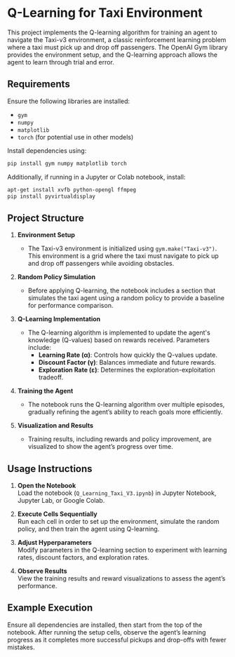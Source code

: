 
# Q-Learning for Taxi Environment

This project implements the Q-learning algorithm for training an agent to navigate the Taxi-v3 environment, a classic reinforcement learning problem where a taxi must pick up and drop off passengers. The OpenAI Gym library provides the environment setup, and the Q-learning approach allows the agent to learn through trial and error.

## Requirements

Ensure the following libraries are installed:

- `gym`
- `numpy`
- `matplotlib`
- `torch` (for potential use in other models)

Install dependencies using:
```bash
pip install gym numpy matplotlib torch
```

Additionally, if running in a Jupyter or Colab notebook, install:
```bash
apt-get install xvfb python-opengl ffmpeg
pip install pyvirtualdisplay
```

## Project Structure

1. **Environment Setup**  
   - The Taxi-v3 environment is initialized using `gym.make("Taxi-v3")`. This environment is a grid where the taxi must navigate to pick up and drop off passengers while avoiding obstacles.

2. **Random Policy Simulation**  
   - Before applying Q-learning, the notebook includes a section that simulates the taxi agent using a random policy to provide a baseline for performance comparison.

3. **Q-Learning Implementation**  
   - The Q-learning algorithm is implemented to update the agent's knowledge (Q-values) based on rewards received. Parameters include:
     - **Learning Rate (α)**: Controls how quickly the Q-values update.
     - **Discount Factor (γ)**: Balances immediate and future rewards.
     - **Exploration Rate (ε)**: Determines the exploration-exploitation tradeoff.

4. **Training the Agent**  
   - The notebook runs the Q-learning algorithm over multiple episodes, gradually refining the agent’s ability to reach goals more efficiently.

5. **Visualization and Results**  
   - Training results, including rewards and policy improvement, are visualized to show the agent’s progress over time.

## Usage Instructions

1. **Open the Notebook**  
   Load the notebook (`Q_Learning_Taxi_V3.ipynb`) in Jupyter Notebook, Jupyter Lab, or Google Colab.

2. **Execute Cells Sequentially**  
   Run each cell in order to set up the environment, simulate the random policy, and then train the agent using Q-learning.

3. **Adjust Hyperparameters**  
   Modify parameters in the Q-learning section to experiment with learning rates, discount factors, and exploration rates.

4. **Observe Results**  
   View the training results and reward visualizations to assess the agent’s performance.

## Example Execution

Ensure all dependencies are installed, then start from the top of the notebook. After running the setup cells, observe the agent’s learning progress as it completes more successful pickups and drop-offs with fewer mistakes.

